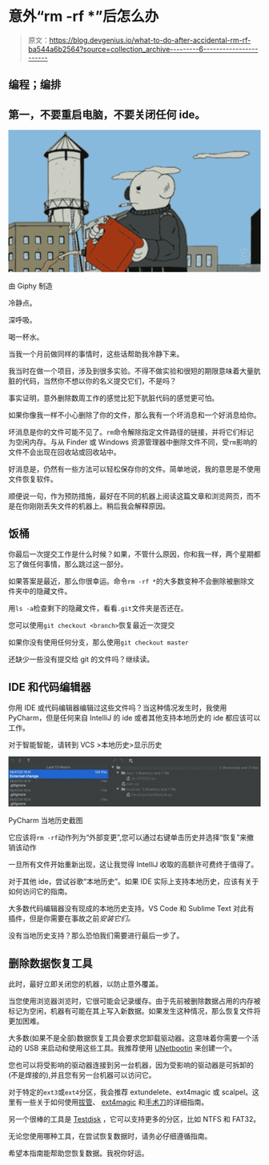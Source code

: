 # 意外“rm -rf *”后怎么办

> 原文：<https://blog.devgenius.io/what-to-do-after-accidental-rm-rf-ba544a6b2564?source=collection_archive---------6----------------------->

## 编程；编排

## 第一，不要重启电脑，不要关闭任何 ide。

![](img/d6191d2acc0481b9aa44b4a26226a0c0.png)

由 Giphy 制造

冷静点。

深呼吸。

喝一杯水。

当我一个月前做同样的事情时，这些话帮助我冷静下来。

我当时在做一个项目，涉及到很多实验。不得不做实验和很短的期限意味着大量肮脏的代码，当然你不想以你的名义提交它们，不是吗？

事实证明，意外删除数周工作的感觉比犯下肮脏代码的感觉更可怕。

如果你像我一样不小心删除了你的文件，那么我有一个坏消息和一个好消息给你。

坏消息是你的文件可能不见了。`rm`命令解除指定文件路径的链接，并将它们标记为空闲内存。与从 Finder 或 Windows 资源管理器中删除文件不同，受`rm`影响的文件不会出现在回收站或回收站中。

好消息是，仍然有一些方法可以轻松保存你的文件。简单地说，我的意思是不使用文件恢复软件。

顺便说一句，作为预防措施，最好在不同的机器上阅读这篇文章和浏览网页，而不是在你刚刚丢失文件的机器上。稍后我会解释原因。

## 饭桶

你最后一次提交工作是什么时候？如果，不管什么原因，你和我一样，两个星期都忘了做任何事情，那么跳过这一部分。

如果答案是最近，那么你很幸运。命令`rm -rf *`的大多数变种不会删除被删除文件夹中的隐藏文件。

用`ls -a`检查剩下的隐藏文件，看看`.git`文件夹是否还在。

您可以使用`git checkout <branch>`恢复最近一次提交

如果你没有使用任何分支，那么使用`git checkout master`

还缺少一些没有提交给 git 的文件吗？继续读。

## IDE 和代码编辑器

你用 IDE 或代码编辑器编辑过这些文件吗？当这种情况发生时，我使用 PyCharm，但是任何来自 IntelliJ 的 ide 或者其他支持本地历史的 ide 都应该可以工作。

对于智能智能，请转到 VCS >本地历史>显示历史

![](img/92588185222598f3b3978988d3457ec2.png)

PyCharm 当地历史截图

它应该将`rm -rf`动作列为“外部变更”,您可以通过右键单击历史并选择“恢复”来撤销该动作

一旦所有文件开始重新出现，这让我觉得 IntelliJ 收取的高额许可费终于值得了。

对于其他 ide，尝试谷歌“<ide name="">本地历史”。如果 IDE 实际上支持本地历史，应该有关于如何访问它的指南。</ide>

大多数代码编辑器没有现成的本地历史支持。VS Code 和 Sublime Text 对此有插件，但是你需要在事故之前*安装它们。*

没有当地历史支持？那么恐怕我们需要进行最后一步了。

## 删除数据恢复工具

此时，最好立即关闭您的机器，以防止意外覆盖。

当您使用浏览器浏览时，它很可能会记录缓存。由于先前被删除数据占用的内存被标记为空闲，机器有可能在其上写入新数据。如果发生这种情况，那么恢复文件将更加困难。

大多数(如果不是全部)数据恢复工具会要求您卸载驱动器。这意味着你需要一个活动的 USB 来启动和使用这些工具。我推荐使用 [UNetbootin](https://unetbootin.github.io/) 来创建一个。

您也可以将受影响的驱动器连接到另一台机器，因为受影响的驱动器是可拆卸的(不是焊接的),并且您有另一台机器可以访问它。

对于特定的`ext3`或`ext4`分区，我会推荐 extundelete、ext4magic 或 scalpel。这里有一些关于如何使用[拔管](https://wiki.archlinux.org/index.php/File_recovery#Extundelete)、 [ext4magic](https://wiki.archlinux.org/index.php/File_recovery#Ext4Magic) 和[手术刀](https://www.howtoforge.com/recover-deleted-files-with-scalpel)的详细指南。

另一个很棒的工具是 [Testdisk](https://www.tecmint.com/recover-deleted-files-using-testdisk-in-linux/) ，它可以支持更多的分区，比如 NTFS 和 FAT32。

无论您使用哪种工具，在尝试恢复数据时，请务必仔细遵循指南。

希望本指南能帮助您恢复数据。我祝你好运。